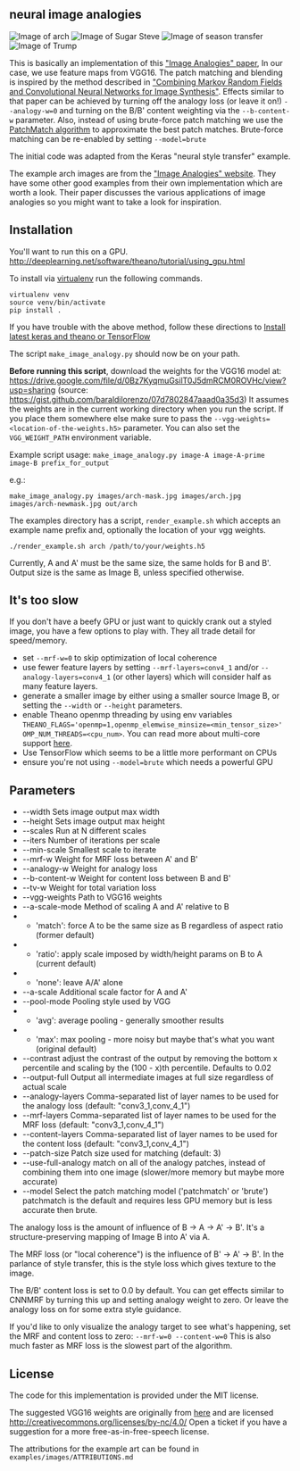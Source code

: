 neural image analogies
----------------------
![Image of arch](https://raw.githubusercontent.com/awentzonline/image-analogies/master/examples/images/image-analogy-explanation.jpg)
![Image of Sugar Steve](https://raw.githubusercontent.com/awentzonline/image-analogies/master/images/sugarskull-analogy.jpg)
![Image of season transfer](https://raw.githubusercontent.com/awentzonline/image-analogies/master/images/season-xfer.jpg)![Image of Trump](https://raw.githubusercontent.com/awentzonline/image-analogies/master/images/trump-image-analogy.jpg)


This is basically an implementation of this ["Image Analogies" paper]( http://www.mrl.nyu.edu/projects/image-analogies/index.html), In our case, we use feature maps from VGG16. The patch matching and blending is inspired by the method described in ["Combining Markov Random Fields and Convolutional Neural Networks for Image Synthesis"](http://arxiv.org/abs/1601.04589). Effects similar to that paper can be achieved by turning off the analogy loss (or leave it on!) `--analogy-w=0` and turning on the B/B' content weighting via the `--b-content-w` parameter. Also, instead of using brute-force patch matching
we use the [PatchMatch algorithm](http://gfx.cs.princeton.edu/gfx/pubs/Barnes_2009_PAR/index.php)
to approximate the best patch matches. Brute-force matching can be re-enabled by setting
`--model=brute`

The initial code was adapted from the Keras "neural style transfer" example.

The example arch images are from the ["Image Analogies" website]( http://www.mrl.nyu.edu/projects/image-analogies/tbn.html).
They have some other good examples from their own implementation which
are worth a look. Their paper discusses the various applications of image
analogies so you might want to take a look for inspiration.

Installation
------------
You'll want to run this on a GPU. http://deeplearning.net/software/theano/tutorial/using_gpu.html

To install via [virtualenv](https://virtualenv.readthedocs.org/en/latest/installation.html) run the following commands.

```
virtualenv venv
source venv/bin/activate
pip install .
```

If you have trouble with the above method, follow these directions to [Install latest keras and theano or TensorFlow](http://keras.io/#installation)

The script `make_image_analogy.py` should now be on your path.

**Before running this script**, download the weights for the VGG16 model at:
https://drive.google.com/file/d/0Bz7KyqmuGsilT0J5dmRCM0ROVHc/view?usp=sharing
(source: https://gist.github.com/baraldilorenzo/07d7802847aaad0a35d3)
It assumes the weights are in the current working directory when you run the
script. If you place them somewhere else make sure to pass the
`--vgg-weights=<location-of-the-weights.h5>` parameter. You can also set the
`VGG_WEIGHT_PATH` environment variable.

Example script usage:
`make_image_analogy.py image-A image-A-prime image-B prefix_for_output`

e.g.:

`make_image_analogy.py images/arch-mask.jpg images/arch.jpg images/arch-newmask.jpg out/arch`

The examples directory has a script, `render_example.sh` which accepts an example
name prefix and, optionally the location of your vgg weights.

`./render_example.sh arch /path/to/your/weights.h5`

Currently, A and A' must be the same size, the same holds for B and B'.
Output size is the same as Image B, unless specified otherwise.

It's too slow
-------------
If you don't have a beefy GPU or just want to quickly crank out a styled image,
you have a few options to play with. They all trade detail for speed/memory.
 * set `--mrf-w=0` to skip optimization of local coherence
 * use fewer feature layers by setting `--mrf-layers=conv4_1` and/or `--analogy-layers=conv4_1` (or other layers) which will consider half as many feature layers.
 * generate a smaller image by either using a smaller source Image B, or setting
  the `--width` or `--height` parameters.
 * enable Theano openmp threading by using env variables `THEANO_FLAGS='openmp=1,openmp_elemwise_minsize=<min_tensor_size>'` `OMP_NUM_THREADS=<cpu_num>`. You can
 read more about multi-core support [here](http://deeplearning.net/software/theano/tutorial/multi_cores.html).
 * Use TensorFlow which seems to be a little more performant on CPUs
 * ensure you're not using `--model=brute` which needs a powerful GPU

Parameters
----------
 * --width Sets image output max width
 * --height Sets image output max height
 * --scales Run at N different scales
 * --iters Number of iterations per scale
 * --min-scale Smallest scale to iterate
 * --mrf-w Weight for MRF loss between A' and B'
 * --analogy-w Weight for analogy loss
 * --b-content-w Weight for content loss between B and B'
 * --tv-w Weight for total variation loss
 * --vgg-weights Path to VGG16 weights
 * --a-scale-mode Method of scaling A and A' relative to B
 * * 'match': force A to be the same size as B regardless of aspect ratio (former default)
 * * 'ratio': apply scale imposed by width/height params on B to A (current default)
 * * 'none': leave A/A' alone
 * --a-scale Additional scale factor for A and A'
 * --pool-mode Pooling style used by VGG
 * * 'avg': average pooling - generally smoother results
 * * 'max': max pooling - more noisy but maybe that's what you want (original default)
 * --contrast adjust the contrast of the output by removing the bottom x percentile
    and scaling by the (100 - x)th percentile. Defaults to 0.02
 * --output-full Output all intermediate images at full size regardless of actual scale
 * --analogy-layers Comma-separated list of layer names to be used for the analogy loss (default: "conv3_1,conv_4_1")
 * --mrf-layers Comma-separated list of layer names to be used for the MRF loss (default: "conv3_1,conv_4_1")
 * --content-layers Comma-separated list of layer names to be used for the content loss (default: "conv3_1,conv_4_1")
 * --patch-size Patch size used for matching (default: 3)
 * --use-full-analogy match on all of the analogy patches, instead of combining
    them into one image (slower/more memory but maybe more accurate)
 * --model Select the patch matching model ('patchmatch' or 'brute') patchmatch is
  the default and requires less GPU memory but is less accurate then brute.

The analogy loss is the amount of influence of B -> A -> A' -> B'. It's a
structure-preserving mapping of Image B into A' via A.

The MRF loss (or "local coherence") is the influence of B' -> A' -> B'. In the
parlance of style transfer, this is the style loss which gives texture to the image.

The B/B' content loss is set to 0.0 by default. You can get effects similar
to CNNMRF by turning this up and setting analogy weight to zero. Or leave the
analogy loss on for some extra style guidance.

If you'd like to only visualize the analogy target to see what's happening,
set the MRF and content loss to zero: `--mrf-w=0 --content-w=0` This is also
much faster as MRF loss is the slowest part of the algorithm.

License
-------
The code for this implementation is provided under the MIT license.

The suggested VGG16 weights are originally from [here](https://gist.github.com/ksimonyan/211839e770f7b538e2d8) and are
licensed http://creativecommons.org/licenses/by-nc/4.0/ Open a ticket if you
have a suggestion for a more free-as-in-free-speech license.

The attributions for the example art can be found in `examples/images/ATTRIBUTIONS.md`
